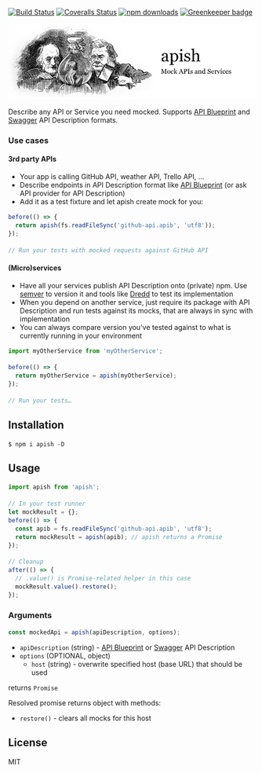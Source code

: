[![Build Status](https://img.shields.io/travis/JackuB/apish.svg)](https://travis-ci.org/JackuB/apish/)
[![Coveralls Status](https://img.shields.io/coveralls/JackuB/apish.svg)](https://coveralls.io/github/JackuB/apish?branch=master)
[![npm downloads](https://img.shields.io/npm/dm/apish.svg)](https://www.npmjs.com/package/apish)
[![Greenkeeper badge](https://badges.greenkeeper.io/JackuB/apish.svg)](https://greenkeeper.io/)

![apish - Mock APIs and Services](readme.png)

Describe any API or Service you need mocked.
Supports [API Blueprint](http://apiblueprint.org) and [Swagger](http://swagger.io) API Description formats.

### Use cases
#### 3rd party APIs

- Your app is calling GitHub API, weather API, Trello API, …
- Describe endpoints in API Description format like [API Blueprint](http://apiblueprint.org) 
(or ask API provider for API Description)
- Add it as a test fixture and let apish create mock for you:

```js
before(() => {
  return apish(fs.readFileSync('github-api.apib', 'utf8'));
});

// Run your tests with mocked requests against GitHub API
```


#### (Micro)services

- Have all your services publish API Description onto (private) npm. Use [semver](http://semver.org) to version it
and tools like [Dredd](https://github.com/apiaryio/dredd) to test its implementation
- When you depend on another service, just require its package with API Description and run tests against its mocks, 
that are always in sync with implementation
- You can always compare version you've tested against to what is currently running in your environment

```js
import myOtherService from 'myOtherService';

before(() => {
  return myOtherService = apish(myOtherService);
});

// Run your tests…
```

## Installation

```
$ npm i apish -D
```

## Usage
```js
import apish from 'apish';

// In your test runner
let mockResult = {};
before(() => {
  const apib = fs.readFileSync('github-api.apib', 'utf8');
  return mockResult = apish(apib); // apish returns a Promise
});

// Cleanup
after(() => {
  // .value() is Promise-related helper in this case
  mockResult.value().restore();
});
```

### Arguments

```js
const mockedApi = apish(apiDescription, options);
```

- `apiDescription` (string) - [API Blueprint](http://apiblueprint.org) or [Swagger](http://swagger.io) API Description
- `options` (OPTIONAL, object)
  - `host` (string) - overwrite specified host (base URL) that should be used
  
returns `Promise`

Resolved promise returns object with methods:

- `restore()` - clears all mocks for this host

## License
MIT
